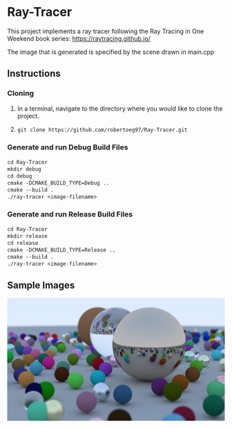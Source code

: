 # Ray-Tracer

This project implements a ray tracer following the Ray Tracing in One Weekend book series: https://raytracing.github.io/

The image that is generated is specified by the scene drawn in main.cpp

## Instructions

### Cloning

1. In  a terminal, navigate to the directory where you would like to clone the project.

2. `git clone https://github.com/robertoeg97/Ray-Tracer.git`

### Generate and run Debug Build Files

```
cd Ray-Tracer
mkdir debug
cd debug
cmake -DCMAKE_BUILD_TYPE=Debug ..
cmake --build .
./ray-tracer <image-filename>
```

### Generate and run Release Build Files

```
cd Ray-Tracer
mkdir release
cd release
cmake -DCMAKE_BUILD_TYPE=Release ..
cmake --build .
./ray-tracer <image-filename>
```


## Sample Images

![Bunch of Spheres](/images/multiple_sphere_render.png)